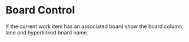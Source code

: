# Board Control #

If the current work item has an associated board show the board column, lane and hyperlinked board name.